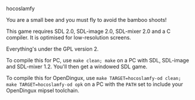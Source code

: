 hocoslamfy

You are a small bee and you must fly to avoid the bamboo shoots!

This game requires SDL 2.0, SDL-image 2.0, SDL-mixer 2.0 and a C compiler. It is optimised for low-resolution screens.

Everything's under the GPL version 2.

To compile this for PC, use `make clean; make` on a PC with SDL, SDL-image and SDL-mixer 1.2. You'll then get a windowed SDL game.

To compile this for OpenDingux, use `make TARGET=hocoslamfy-od clean; make TARGET=hocoslamfy-od opk` on a PC with the `PATH` set to include your OpenDingux mipsel toolchain.
